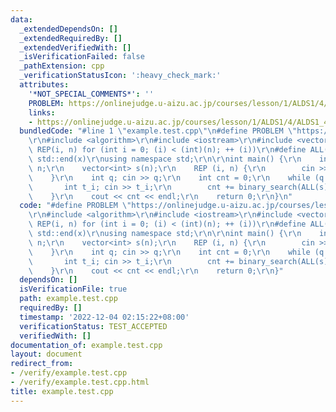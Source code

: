 ```yaml
---
data:
  _extendedDependsOn: []
  _extendedRequiredBy: []
  _extendedVerifiedWith: []
  _isVerificationFailed: false
  _pathExtension: cpp
  _verificationStatusIcon: ':heavy_check_mark:'
  attributes:
    '*NOT_SPECIAL_COMMENTS*': ''
    PROBLEM: https://onlinejudge.u-aizu.ac.jp/courses/lesson/1/ALDS1/4/ALDS1_4_B
    links:
    - https://onlinejudge.u-aizu.ac.jp/courses/lesson/1/ALDS1/4/ALDS1_4_B
  bundledCode: "#line 1 \"example.test.cpp\"\n#define PROBLEM \"https://onlinejudge.u-aizu.ac.jp/courses/lesson/1/ALDS1/4/ALDS1_4_B\"\
    \r\n#include <algorithm>\r\n#include <iostream>\r\n#include <vector>\r\n#define\
    \ REP(i, n) for (int i = 0; (i) < (int)(n); ++ (i))\r\n#define ALL(x) std::begin(x),\
    \ std::end(x)\r\nusing namespace std;\r\n\r\nint main() {\r\n    int n; cin >>\
    \ n;\r\n    vector<int> s(n);\r\n    REP (i, n) {\r\n        cin >> s[i];\r\n\
    \    }\r\n    int q; cin >> q;\r\n    int cnt = 0;\r\n    while (q --) {\r\n \
    \       int t_i; cin >> t_i;\r\n        cnt += binary_search(ALL(s), t_i);\r\n\
    \    }\r\n    cout << cnt << endl;\r\n    return 0;\r\n}\n"
  code: "#define PROBLEM \"https://onlinejudge.u-aizu.ac.jp/courses/lesson/1/ALDS1/4/ALDS1_4_B\"\
    \r\n#include <algorithm>\r\n#include <iostream>\r\n#include <vector>\r\n#define\
    \ REP(i, n) for (int i = 0; (i) < (int)(n); ++ (i))\r\n#define ALL(x) std::begin(x),\
    \ std::end(x)\r\nusing namespace std;\r\n\r\nint main() {\r\n    int n; cin >>\
    \ n;\r\n    vector<int> s(n);\r\n    REP (i, n) {\r\n        cin >> s[i];\r\n\
    \    }\r\n    int q; cin >> q;\r\n    int cnt = 0;\r\n    while (q --) {\r\n \
    \       int t_i; cin >> t_i;\r\n        cnt += binary_search(ALL(s), t_i);\r\n\
    \    }\r\n    cout << cnt << endl;\r\n    return 0;\r\n}"
  dependsOn: []
  isVerificationFile: true
  path: example.test.cpp
  requiredBy: []
  timestamp: '2022-12-04 02:15:22+08:00'
  verificationStatus: TEST_ACCEPTED
  verifiedWith: []
documentation_of: example.test.cpp
layout: document
redirect_from:
- /verify/example.test.cpp
- /verify/example.test.cpp.html
title: example.test.cpp
---
```

